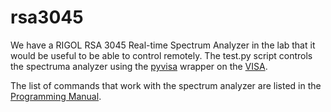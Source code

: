 # rsa3045

We have a RIGOL RSA 3045 Real-time Spectrum Analyzer in the lab that it would be useful to be able to control remotely.  The test.py script controls the spectruma analyzer using the [pyvisa](https://pyvisa.readthedocs.io/en/latest/introduction/getting.html) wrapper on the [VISA](http://www.ni.com/visa/). 

The list of commands that work with the spectrum analyzer are listed in the [Programming Manual](https://beyondmeasure.rigoltech.com/acton/attachment/1579/f-0860/1/-/-/-/-/RSA3000_ProgrammingGuide.pdf).  
